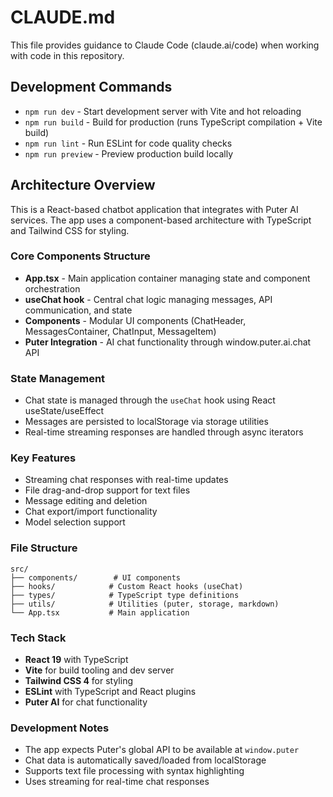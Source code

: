 # CLAUDE.md

This file provides guidance to Claude Code (claude.ai/code) when working with code in this repository.

## Development Commands

- `npm run dev` - Start development server with Vite and hot reloading
- `npm run build` - Build for production (runs TypeScript compilation + Vite build)
- `npm run lint` - Run ESLint for code quality checks
- `npm run preview` - Preview production build locally

## Architecture Overview

This is a React-based chatbot application that integrates with Puter AI services. The app uses a component-based architecture with TypeScript and Tailwind CSS for styling.

### Core Components Structure
- **App.tsx** - Main application container managing state and component orchestration
- **useChat hook** - Central chat logic managing messages, API communication, and state
- **Components** - Modular UI components (ChatHeader, MessagesContainer, ChatInput, MessageItem)
- **Puter Integration** - AI chat functionality through window.puter.ai.chat API

### State Management
- Chat state is managed through the `useChat` hook using React useState/useEffect
- Messages are persisted to localStorage via storage utilities
- Real-time streaming responses are handled through async iterators

### Key Features
- Streaming chat responses with real-time updates
- File drag-and-drop support for text files
- Message editing and deletion
- Chat export/import functionality
- Model selection support

### File Structure
```
src/
├── components/        # UI components
├── hooks/            # Custom React hooks (useChat)
├── types/            # TypeScript type definitions
├── utils/            # Utilities (puter, storage, markdown)
└── App.tsx           # Main application
```

### Tech Stack
- **React 19** with TypeScript
- **Vite** for build tooling and dev server
- **Tailwind CSS 4** for styling
- **ESLint** with TypeScript and React plugins
- **Puter AI** for chat functionality

### Development Notes
- The app expects Puter's global API to be available at `window.puter`
- Chat data is automatically saved/loaded from localStorage
- Supports text file processing with syntax highlighting
- Uses streaming for real-time chat responses